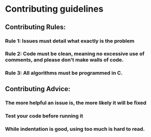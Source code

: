 # Contributing guidelines
## Contributing Rules:
### Rule 1: Issues must detail what exactly is the problem
### Rule 2: Code must be clean, meaning no excessive use of comments, and please don't make walls of code.
### Rule 3: All algorithms must be programmed in C.

## Contributing Advice:
### The more helpful an issue is, the more likely it will be fixed
### Test your code before running it
### While indentation is good, using too much is hard to read.
